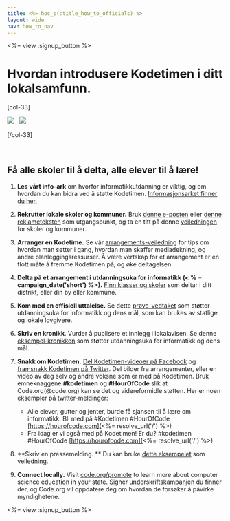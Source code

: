 ```yaml
---
title: <%= hoc_s(:title_how_to_officials) %>
layout: wide
nav: how_to_nav
---
```

<%= view :signup_button %>

# Hvordan introdusere Kodetimen i ditt lokalsamfunn.

[col-33]

![](/images/fit-275/highlight-obama.png)&nbsp;&nbsp;&nbsp;![](/images/fit-246/dan.jpg)

[/col-33]

<p style="clear:both">&nbsp;</p>

## Få alle skoler til å delta, alle elever til å lære!

1. **Les vårt info-ark** om hvorfor informatikkutdanning er viktig, og om hvordan du kan bidra ved å støtte Kodetimen. [Informasjonsarket finner du her.](/files/hoc-one-pager.pdf)

2. **Rekrutter lokale skoler og kommuner.** Bruk [denne e-posten](<%= resolve_url('/promote/resources#sample-emails') %>) eller [denne reklameteksten](<%= resolve_url('/promote/stats') %>) som utgangspunkt, og ta en titt på denne [veiledningen](<%= resolve_url('/how-to') %>) for skoler og kommuner.

3. **Arranger en Kodetime.** Se vår [arrangements-veiledning](<%= resolve_url('/how-to/events') %>) for tips om hvordan man setter i gang, hvordan man skaffer mediadekning, og andre planleggingsressurser. Å være vertskap for et arrangement er en flott måte å fremme Kodetimen på, og øke deltagelsen.

4. **Delta på et arrangement i utdanningsuka for informatikk (< % = campaign_date('short') %>).** [Finn klasser og skoler](<%= resolve_url('/events') %>) som deltar i ditt distrikt, eller din by eller kommune.

5. **Kom med en offisiell uttalelse.** Se dette [prøve-vedtaket](<%= resolve_url('resources/proclamation') %>) som støtter utdanningsuka for informatikk og dens mål, som kan brukes av statlige og lokale lovgivere.

6. **Skriv en kronikk**. Vurder å publisere et innlegg i lokalavisen. Se denne [eksempel-kronikken](<%= resolve_url('/promote/op-ed') %>) som støtter utdanningsuka for informatikk og dens mål.

7. **Snakk om Kodetimen.** [Del Kodetimen-videoer på Facebook](https://www.facebook.com/sharer/sharer.php?u=http%3A%2F%2Fhourofcode.com%2Fus) og [framsnakk Kodetimen på Twitter](https://twitter.com/intent/tweet?url=http%3A%2F%2Fhourofcode.com&text=I%27m%20participating%20in%20this%20year%27s%20%23HourOfCode%2C%20are%20you%3F%20%40codeorg&original_referer=https%3A%2F%2Fwww.google.com%2Furl%3Fq%3Dhttps%253A%252F%252Ftwitter.com%252Fshare%253Fhashtags%253D%2526amp%253Brelated%253Dcodeorg%2526amp%253Btext%253DI%252527m%252Bparticipating%252Bin%252Bthis%252Byear%252527s%252B%252523HourOfCode%25252C%252Bare%252Byou%25253F%252B%252540codeorg%2526amp%253Burl%253Dhttp%25253A%25252F%25252Fhourofcode.com%26sa%3DD%26sntz%3D1%26usg%3DAFQjCNE1GLTUbKZfMlEh9Aj5w0iswz6PYQ&related=codeorg&hashtags=). Del bilder fra arrangementer, eller en video av deg selv og andre voksne som er med på Kodetimen. Bruk emneknaggene **#kodetimen** og **#HourOfCode** slik at Code.org(@code.org) kan se det og videreformidle støtten. Her er noen eksempler på twitter-meldinger:
    
    - Alle elever, gutter og jenter, burde få sjansen til å lære om informatikk. Bli med på #Kodetimen #HourOfCode [https://hourofcode.com](<%= resolve_url('/') %>)
    - Fra idag er vi også med på Kodetimen! Er du? #kodetimen #HourOfCode [https://hourofcode.com](<%= resolve_url('/') %>)   
          
        

8. **Skriv en pressemelding. ** Du kan bruke [dette eksempelet](<%= resolve_url('/promote/official-press-release') %>) som veiledning.

9. **Connect locally.** Visit [code.org/promote](<%= codeorg_url('/promote') %>) to learn more about computer science education in your state. Signer underskriftskampanjen du finner der, og Code.org vil oppdatere deg om hvordan de forsøker å påvirke myndighetene.

<%= view :signup_button %>